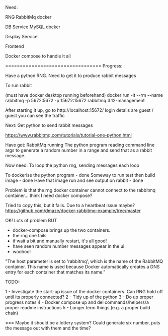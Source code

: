 Need:

RNG
RabbitMq docker


DB Service
MySQL docker


Display Service


Frontend


Docker compose to handle it all


=================================
Progress:

Have a python RNG.
Need to get it to produce rabbit messages

To run rabbit

(must have docker desktop running beforehand)
docker run -it --rm --name rabbitmq -p 5672:5672 -p 15672:15672 rabbitmq:3.12-management

After starting it up, go to http://localhost:15672/
login details are guest / guest
you can see the traffic

Next:
Get python to send rabbit messages

https://www.rabbitmq.com/tutorials/tutorial-one-python.html

Have got:
RabbitMq running
The python program reading command line args to generate a random number in a range and send that as a rabbit message.

Now need:
To loop the python rng, sending messages each loop

To dockerise the python program - done
Someway to run test then build image - done
Have that image run and see output on rabbit - done




Problem is that the rng docker container cannot connect to the rabbitmq container... think I need docker compose?

Tried to copy this, but it fails. Due to a heartbeat issue maybe? https://github.com/dmaze/docker-rabbitmq-example/tree/master


OK! Lots of problem BUT

- docker-compose brings up the two containers.
- the rng one fails
- if wait a bit and manually restart, it's all good!
- have seen random number messages appear in the ui
- woohoo!

"The host parameter is set to 'rabbitmq', which is the name of the RabbitMQ container. This name is used because Docker automatically creates a DNS entry for each container that matches its name."


TODO::

1 - Investigate the start-up issue of the docker containers. Can RNG hold off until its properly connected?
2 - Tidy up of the python
3 - Do up proper progress notes
4 - Docker compose up and del commands/helpers/a proper readme instructions
5 - Longer term things (e.g. a proper build chain)



===
Maybe it should be a lottery system? Could generate six number, puts the message out with them and the time?